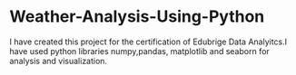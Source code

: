 # Weather-Analysis-Using-Python
I have created this project for the certification of Edubrige Data Analyitcs.I have used python libraries numpy,pandas, matplotlib  and seaborn for analysis and visualization.
